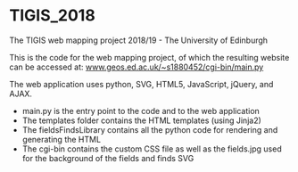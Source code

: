 # TIGIS_2018
The TIGIS web mapping project 2018/19 - The University of Edinburgh

This is the code for the web mapping project, of which the resulting website can be accessed at: www.geos.ed.ac.uk/~s1880452/cgi-bin/main.py

The web application uses python, SVG, HTML5, JavaScript, jQuery, and AJAX.

- main.py is the entry point to the code and to the web application
- The templates folder contains the HTML templates (using Jinja2)
- The fieldsFindsLibrary contains all the python code for rendering and generating the HTML
- The cgi-bin contains the custom CSS file as well as the fields.jpg used for the background of the fields and finds SVG
